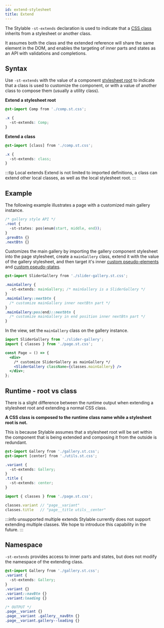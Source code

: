 ```yaml
---
id: extend-stylesheet
title: Extend
---
```


The Stylable `-st-extends` declaration is used to indicate that a [CSS class](./class-selectors.md) inherits from a stylesheet or another class.

It assumes both the class and the extended reference will share the same element in the DOM, and enables the targeting of inner parts and states as an API with validations and completions.

## Syntax

Use `-st-extends` with the value of a component [stylesheet root](./root.md) to indicate that a class is used to customize the component, or with a value of another class to compose them (usually a utility class).

<!-- ToDo: add link to guides/patterns/utility-class once exist -->

**Extend a stylesheet root**

```css
@st-import Comp from './comp.st.css';

.x {
  -st-extends: Comp;
}
```

**Extend a class**

```css
@st-import [class] from './comp.st.css';

.x {
  -st-extends: class;
}
```

:::tip Local extends
Extend is not limited to imported definitions, a class can extend other local classes, as well as the local stylesheet root.
:::

## Example

The following example illustrates a page with a customized main gallery instance.

<!-- prettier-ignore-start -->
```css title="slider-gallery.st.css"
/* gallery style API */
.root {
  -st-states: pos(enum(start, middle, end));
}
.prevBtn {}
.nextBtn {}
```
<!-- prettier-ignore-end -->

Customizes the main gallery by importing the gallery component stylesheet into the page stylesheet, create a `mainGallery` class, extend it with the value of the gallery stylesheet, and then target it's inner [custom pseudo-elements](./pseudo-elements.md) and [custom pseudo-states](./pseudo-classes.md).

```css title="page.st.css"
@st-import SliderGallery from './slider-gallery.st.css';

.mainGallery {
  -st-extends: mainGallery; /* mainGallery is a SliderGallery */
}
.mainGallery::nextbtn {
  /* customize mainGallery inner nextBtn part */
}
.mainGallery:pos(end)::nextbtn {
  /* customize mainGallery in end position inner nextBtn part */
}
```

In the view, set the `mainGallery` class on the gallery instance.

```jsx title="page.jsx"
import SliderGallery from './slider-gallery';
import { classes } from './page.st.css';

const Page = () => {
  <div>
    /* customize SliderGallery as mainGallery */
    <SliderGallery className={classes.mainGallery} />
  </div>;
};
```

<!-- prettier-ignore-end -->

## Runtime - root vs class

There is a slight difference between the runtime output when extending a stylesheet root and extending a normal CSS class.

**A CSS class is composed to the runtime class name while a stylesheet root is not.**

This is because Stylable assumes that a stylesheet root will be set within the component that is being extended and composing it from the outside is redundant.

<!-- prettier-ignore-start -->
```css title="page.st.css"
@st-import Gallery from './gallery.st.css';
@st-import [center] from './utils.st.css';

.variant {
  -st-extends: Gallery;
}
.title {
  -st-extends: center;
}
```

```js title="page.jsx"
import { classes } from './page.st.css';

classes.variant // "page__variant"
classes.title   // "page__title utils__center"
```
<!-- prettier-ignore-end -->

:::info unsupported multiple extends
Stylable currently does not support extending multiple classes. We hope to introduce this capability in the future.
:::

## Namespace

`-st-extends` provides access to inner parts and states, but does not modify the namespace of the extending class.

<!-- prettier-ignore-start -->
```css title="page.st.css"
@st-import Gallery from './gallery.st.css';
.variant {
  -st-extends: Gallery;
}
.variant {}
.variant::navBtn {}
.variant:loading {}

/* OUTPUT */
.page__variant {}
.page__variant .gallery__navBtn {}
.page__variant.gallery--loading {}
```
<!-- prettier-ignore-end -->
